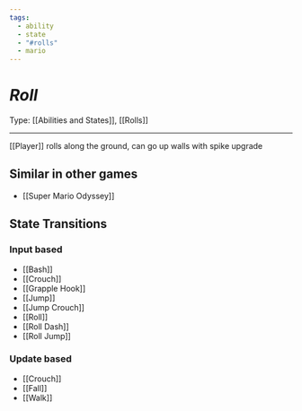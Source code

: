 ```yaml
---
tags:
  - ability
  - state
  - "#rolls"
  - mario
---
```

# _Roll_

Type: [[Abilities and States]], [[Rolls]]

----


[[Player]] rolls along the ground, can go up walls with spike upgrade


## Similar in other games

* [[Super Mario Odyssey]]


## State Transitions

### Input based

* [[Bash]]
* [[Crouch]]
* [[Grapple Hook]]
* [[Jump]]
* [[Jump Crouch]]
* [[Roll]]
* [[Roll Dash]]
* [[Roll Jump]]

### Update based

* [[Crouch]]
* [[Fall]]
* [[Walk]]